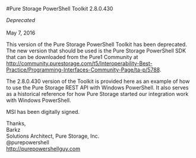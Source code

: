 #Pure Storage PowerShell Toolkit 2.8.0.430

*Deprecated*<br><br>
May 7, 2016<br>

This version of the Pure Storage PowerShell Toolkit has been deprecated. The new version that should be used is the Pure Storage PowerShell SDK that can be downloaded from the Pure1 Community at http://community.purestorage.com/t5/Interoperability-Best-Practice/Programming-Interfaces-Community-Page/ta-p/5788. 

The 2.8.0.430 version of the Toolkit is provided here as an example of how to use the Pure Storage REST API with Windows PowerShell. It also serves as a historical reference for how Pure Storage started our integration work with Windows PowerShell. 

MSI has been digitally signed.

Thanks,<br>
Barkz<br>
Solutions Architect, Pure Storage, Inc.<br>
@purepowershell<br>
http://purepowershellguy.com<br>
